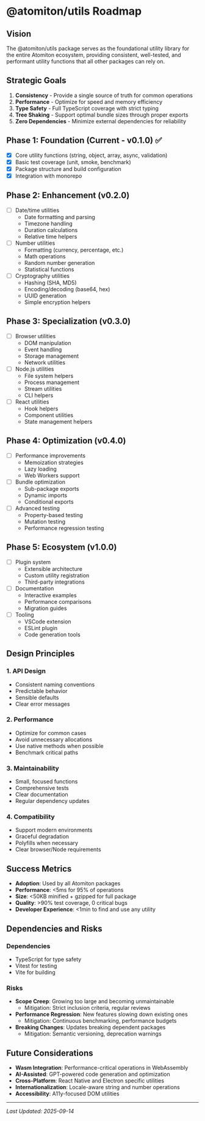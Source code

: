 # @atomiton/utils Roadmap

## Vision

The @atomiton/utils package serves as the foundational utility library for the
entire Atomiton ecosystem, providing consistent, well-tested, and performant
utility functions that all other packages can rely on.

## Strategic Goals

1. **Consistency** - Provide a single source of truth for common operations
2. **Performance** - Optimize for speed and memory efficiency
3. **Type Safety** - Full TypeScript coverage with strict typing
4. **Tree Shaking** - Support optimal bundle sizes through proper exports
5. **Zero Dependencies** - Minimize external dependencies for reliability

## Phase 1: Foundation (Current - v0.1.0) ✅

- [x] Core utility functions (string, object, array, async, validation)
- [x] Basic test coverage (unit, smoke, benchmark)
- [x] Package structure and build configuration
- [x] Integration with monorepo

## Phase 2: Enhancement (v0.2.0)

- [ ] Date/time utilities
  - Date formatting and parsing
  - Timezone handling
  - Duration calculations
  - Relative time helpers
- [ ] Number utilities
  - Formatting (currency, percentage, etc.)
  - Math operations
  - Random number generation
  - Statistical functions
- [ ] Cryptography utilities
  - Hashing (SHA, MD5)
  - Encoding/decoding (base64, hex)
  - UUID generation
  - Simple encryption helpers

## Phase 3: Specialization (v0.3.0)

- [ ] Browser utilities
  - DOM manipulation
  - Event handling
  - Storage management
  - Network utilities
- [ ] Node.js utilities
  - File system helpers
  - Process management
  - Stream utilities
  - CLI helpers
- [ ] React utilities
  - Hook helpers
  - Component utilities
  - State management helpers

## Phase 4: Optimization (v0.4.0)

- [ ] Performance improvements
  - Memoization strategies
  - Lazy loading
  - Web Workers support
- [ ] Bundle optimization
  - Sub-package exports
  - Dynamic imports
  - Conditional exports
- [ ] Advanced testing
  - Property-based testing
  - Mutation testing
  - Performance regression testing

## Phase 5: Ecosystem (v1.0.0)

- [ ] Plugin system
  - Extensible architecture
  - Custom utility registration
  - Third-party integrations
- [ ] Documentation
  - Interactive examples
  - Performance comparisons
  - Migration guides
- [ ] Tooling
  - VSCode extension
  - ESLint plugin
  - Code generation tools

## Design Principles

### 1. API Design

- Consistent naming conventions
- Predictable behavior
- Sensible defaults
- Clear error messages

### 2. Performance

- Optimize for common cases
- Avoid unnecessary allocations
- Use native methods when possible
- Benchmark critical paths

### 3. Maintainability

- Small, focused functions
- Comprehensive tests
- Clear documentation
- Regular dependency updates

### 4. Compatibility

- Support modern environments
- Graceful degradation
- Polyfills when necessary
- Clear browser/Node requirements

## Success Metrics

- **Adoption**: Used by all Atomiton packages
- **Performance**: <5ms for 95% of operations
- **Size**: <50KB minified + gzipped for full package
- **Quality**: >90% test coverage, 0 critical bugs
- **Developer Experience**: <1min to find and use any utility

## Dependencies and Risks

### Dependencies

- TypeScript for type safety
- Vitest for testing
- Vite for building

### Risks

- **Scope Creep**: Growing too large and becoming unmaintainable
  - Mitigation: Strict inclusion criteria, regular reviews
- **Performance Regression**: New features slowing down existing ones
  - Mitigation: Continuous benchmarking, performance budgets
- **Breaking Changes**: Updates breaking dependent packages
  - Mitigation: Semantic versioning, deprecation warnings

## Future Considerations

- **Wasm Integration**: Performance-critical operations in WebAssembly
- **AI-Assisted**: GPT-powered code generation and optimization
- **Cross-Platform**: React Native and Electron specific utilities
- **Internationalization**: Locale-aware string and number operations
- **Accessibility**: A11y-focused DOM utilities

---

_Last Updated: 2025-09-14_
